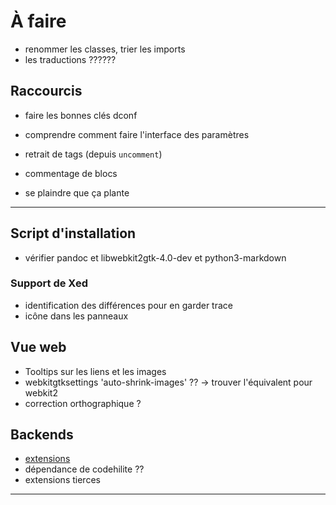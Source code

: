 # À faire

- renommer les classes, trier les imports
- les traductions ??????

## Raccourcis

- faire les bonnes clés dconf
- comprendre comment faire l'interface des paramètres

- retrait de tags (depuis `uncomment`)
- commentage de blocs

- se plaindre que ça plante

-------

## Script d'installation

- vérifier pandoc et libwebkit2gtk-4.0-dev et python3-markdown

### Support de Xed

- identification des différences pour en garder trace
- icône dans les panneaux

## Vue web

- Tooltips sur les liens et les images
- webkitgtksettings 'auto-shrink-images' ?? -> trouver l'équivalent pour webkit2
- correction orthographique ?

## Backends

- [extensions](https://python-markdown.github.io/extensions/)
- dépendance de codehilite ??
- extensions tierces

----



